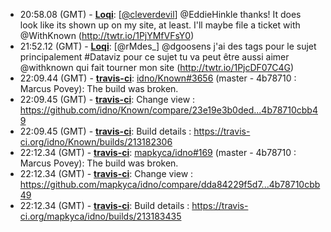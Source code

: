 * <a id="20:58.08">20:58.08 (GMT)</a> - __[Loqi](https://github.com/Loqi)__: [<a href="https://twitter.com/cleverdevil">@cleverdevil</a>] @EddieHinkle thanks! It does look like its shown up on my site, at least. I'll maybe file a ticket with @WithKnown (http://twtr.io/1PjYMfVFsY0)
* <a id="21:52.12">21:52.12 (GMT)</a> - __[Loqi](https://github.com/Loqi)__: [@rMdes_] @dgoosens j'ai des tags pour le sujet principalement #Dataviz pour ce sujet tu va peut être aussi aimer @withknown qui fait tourner mon site (http://twtr.io/1PjcDF07C4G)
* <a id="22:09.44">22:09.44 (GMT)</a> - __[travis-ci](https://github.com/travis-ci)__: <a href="https://github.com/idno/Known/issues/3656">idno/Known#3656</a> (master - 4b78710 : Marcus Povey): The build was broken.
* <a id="22:09.45">22:09.45 (GMT)</a> - __[travis-ci](https://github.com/travis-ci)__: Change view : https://github.com/idno/Known/compare/23e19e3b0ded...4b78710cbb49
* <a id="22:09.45">22:09.45 (GMT)</a> - __[travis-ci](https://github.com/travis-ci)__: Build details : https://travis-ci.org/idno/Known/builds/213182306
* <a id="22:12.34">22:12.34 (GMT)</a> - __[travis-ci](https://github.com/travis-ci)__: <a href="https://github.com/mapkyca/idno/issues/169">mapkyca/idno#169</a> (master - 4b78710 : Marcus Povey): The build was broken.
* <a id="22:12.34">22:12.34 (GMT)</a> - __[travis-ci](https://github.com/travis-ci)__: Change view : https://github.com/mapkyca/idno/compare/dda84229f5d7...4b78710cbb49
* <a id="22:12.34">22:12.34 (GMT)</a> - __[travis-ci](https://github.com/travis-ci)__: Build details : https://travis-ci.org/mapkyca/idno/builds/213183435
